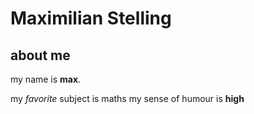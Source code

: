 # Maximilian Stelling

## about me
my name is **max**.

my *favorite* subject is maths
my sense of humour is **high**

